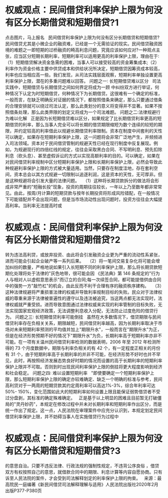 # 权威观点：民间借贷利率保护上限为何没有区分长期借贷和短期借贷?1


点击图片，马上报名
 
民间借贷利率保护上限为何没有区分长期借贷和短期借贷?民间借贷尤其是小微企业的融资难，已经是一个无需验证的现实。民间借贷融资困境的难题之一即短期的过桥融资的畸高利息问题，究竟应该如何应对?一种观点主张，应当区分短期长期利率，短期利率可以适用更高的利率保护上限，理由在于∶
 
（1）短期借贷解决资金急需的困难，当事人可以接受较高的资金筹集成本;（2）利率作为资金价格主要中供贷成本和供给状况所决定，短期借贷因筹资成本较高，利率也应当相应高一些。我们发现，从司法实践层面观察，短期利率单独设置更高利率保护上限，潜在的多重问题难以回答。
问题之一∶ 长短期借贷难以区分
 
司法实践中，短期借贷与长期借贷之间如何界定将成为一顾 中纠纷双方进行举证，何种情况下认定为时短期借贷，何种情况下为长期借贷。这很难有一个确定的标准，一般而言，在缺乏明确反对证据的情况下，都按照借条来确定，那么只要通过借条的合理安排就可以绕过司法认定，那么此类划分的意义将变得并不显著。如果不按照借条处理，那么此类界限的划定又将成为一个司法难题。
问题之二∶法律规避行为难以化解
 
正是因为长短期借贷难以区分，如果规定了比长期借贷利率更高的短期借贷的利率，那么当事人完全可以将长期的借贷期限缩短为数个连续的较短的期限，并约定较高的利率借此以规避长期借贷利率限制。资本在制度中间套利的天性可以确定，如果存在短期利率保护上限，这一问题将会非常广泛地产生，并频频进入司法领域。资本对于民间借贷管制的规避天性已经在现行制度中反复展现。例如，为规避现行的四倍红线的规定，往往会采取黑白合同、不写明利息、预先扣除利息（砍头息）、甚至虚假诉讼的方式以实现高额利率的目的。可以确定，如果在对民间借贷利率规制中区分短期利率保护上限和长期利率保护上限，必然会导致此种规避利率保护上限的方式被大量适用。当然，只要存在制度洼地，存在套利空间，资本总会以其方式规避一切限制以追逐利润，这是资本的天性，无可厚非。但是这种规避将会引发大量的法律问题。
 
（1）这种将长期贷款拆分的做法将会形成非常严重的"短融长投"现象，投资的周期往往较长，一年以上乃至数年都非常常见。由此，按周/月计算的短期贷款与按年长期投资将形成风险错配，在一般情况下可能错配并不会出现问题，但是当市场流动性出现问题时，投资方往往会大幅提高利率。当利率无法提高时或

# 权威观点：民间借贷利率保护上限为何没有区分长期借贷和短期借贷?2

转为违法高利贷，或放弃投资、由此将会引发融资企业更为严重的流动性系紧张，进而可能会引起企业破产等一系列后果。
 
（2）将一笔间交易复杂化将可能会增加纠纷的数量，严格地说如果引入长短期不同的利率保护上限，那么将长期贷款短期化处理将处于法律的"灰色地带，很可能会因 《民法典》第 146 条规定的"行为人与相对人以虚假意思表示"而订立的合同;每一次续签合同，都可能提借供由合同中的强势一方"敲竹杠"的机会，由此反而不利干合理有序的融资秩序建构。
 
（3）这种法律规避将严重损害法律的权威并导致利率规制目标的失败。民众对于法律权威的尊重来源于法律被普遍性的遵守以及违法被追究，当这两点都无法实现时，法律权威就严重受损。进而导致意图通过法律权威来实现的利率管制的目标失败，无法实现国家宏观经济政策，无法调整利息收入分配，无法防止过度危险的借贷行为。
问题之三∶ 长短期借贷利率可能倒挂
 
虽然在大多数情况下，借贷期限与民间借贷利率存在负相关关系，期限越短，民间借贷利率越高，因为长期利率取决于市场对未来短期利率预测的平均值并加上"期限升水"，一般而言在"期限升水"为正，但是在经济形势预期不好的情况下"期限升水"为负，长期利率高于短期利率亦非不可能。在一项有关温州民间借贷利率检测的数据表明，2006 年至 2012 年检测所得的 73 个月度数据中，期限与利率负相关的有 42 个，有一定程度正相关的月份有 31 个，由于短期利率高于长期利率的并非不可能，在经济形势不好时也并不罕见，此时，再按照经济发展态势良好时期的情况而设置的高于长期利率的短期利率保护上限并不可取。否则到时出现民间利率保护上限的倒挂将更大程度影响到经济和社会稳定。
问题之四∶ 难以设置短期利率
 
"即使要确定一个短期利率保护上限，那么短期利率保护上限的确定亦较难确定、缺乏一个明确的标准与参考，民间高利贷对于一两周的短期贷款其约定周利率可以高达1%-3%，综合年利率可达 50%- 150%，变化范围如此大的短期利率如何设置上限且能保证弱势借贷者不受过分盘剥，其标准的确定殊难确定。
 
正是基于以上明显的困难且目前暂无打破僵局的"灵丹妙药"，本规定在修改过程中并未对长期利率和短期利率作出区分，而是统一作出了规定。这一点，人民法院在审理案件中应充分认识到，本规定划定民间借贷利率保护上限，并不妨碍当事人在实施借贷行为过程中

# 权威观点：民间借贷利率保护上限为何没有区分长期借贷和短期借贷?3

的意思自治。只要不违反法律、行政法规的强制性规定，不违背公序良俗 ，借贷双方有权按照自己的意思，就借款合同中的期限、利息计算等内容自愿协商。只有诉至人民法院的案件，才会受到司法解释划定的利率保护上限的拘束。
 
来源：最高院民一庭编著《新民间借贷司法解释理解与适用》人民法院出版社2020年2月出版P377-P380页


